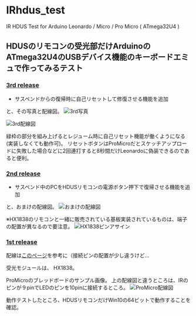 # IRhdus_test
IR HDUS Test for Arduino Leonardo / Micro / Pro Micro ( ATmega32U4 )

## HDUSのリモコンの受光部だけArduinoのATmega32U4のUSBデバイス機能のキーボードエミュで作ってみるテスト

### [3rd release](../../releases/tag/3rd)

  - サスペンドからの復帰時に自己リセットして修復させる機能を追加

  と、その写真と配線図。
  ![3rd写真](https://i.imgur.com/bC9SBAB.jpg)

  ![3rd配線図](https://i.imgur.com/hqSY334.gif)

  緑枠の部分を組み上げるとレジューム時に自己リセット機能が働くようになる(実装しなくても動作可)。
  リセットボタンはProMicroだとスケッチアップロードに失敗した場合などに2回連打すると8秒間だけLeonardoに偽装できるのであると便利。


### [2nd release](../../releases/tag/2nd)

  - サスペンド中のPCをHDUSリモコンの電源ボタン押下で復帰させる機能を追加

  と、おまけの配線図。
  ![おまけの配線図](https://i.imgur.com/tsA220E.gif)


  ※HX1838のリモコンと一緒に販売されている基板実装されているものは、端子の配置が異なるので要注意。
  ![HX1838ピンアサイン](https://i.imgur.com/dunMcHS.jpg)


### [1st release](../../releases/tag/1st)

  配線は[このページ](https://ae01.alicdn.com/kf/HTB1QTkvNXXXXXbIXpXXq6xXFXXXe/220871072/HTB1QTkvNXXXXXbIXpXXq6xXFXXXe.jpg)を参考に（接続ピンの配置が少し違うけど…

  受光モジュールは、 HX1838。

  ProMicroのブレッドボードのサンプル画像。
  上の配線図と違うところは、IRのピンが９pinでLEDのピンを10pinに接続するところ。
  ![ProMicro配線図](https://i.imgur.com/jP7wmfe.jpg)

  動作テストしたところ、HDUSリモコンだけWin10の64ビットで動作することを確認。
